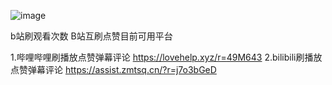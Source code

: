 ![image](https://github.com/user-attachments/assets/741edf0b-9dec-4e1c-b678-ff2ae81d4cf3)

b站刷观看次数 B站互刷点赞目前可用平台

1.哔哩哔哩刷播放点赞弹幕评论
https://lovehelp.xyz/r=49M643
2.bilibili刷播放点赞弹幕评论
https://assist.zmtsq.cn/?r=j7o3bGeD
